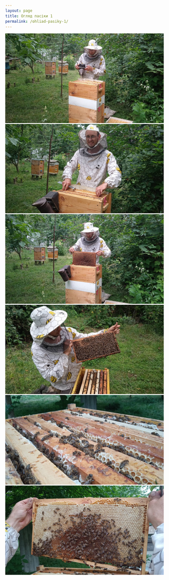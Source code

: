 ```yaml
---
layout: page
title: Огляд пасіки 1
permalink: /ohliad-pasiky-1/
---
```


<a href="/images/ohliad-pasiky-1/ohliad-pasiky-1.jpeg">
<img src="/images/ohliad-pasiky-1/ohliad-pasiky-1.jpeg" alt="Огляд пасіки 1, мед з вулика, фото 1" />
</a>

<a href="/images/ohliad-pasiky-1/ohliad-pasiky-2.jpeg">
<img src="/images/ohliad-pasiky-1/ohliad-pasiky-2.jpeg" alt="Огляд пасіки 1, мед з вулика, фото 2" />
</a>

<a href="/images/ohliad-pasiky-1/ohliad-pasiky-3.jpeg">
<img src="/images/ohliad-pasiky-1/ohliad-pasiky-3.jpeg" alt="Огляд пасіки 1, мед з вулика, фото 3" />
</a>

<a href="/images/ohliad-pasiky-1/ohliad-pasiky-4.jpeg">
<img src="/images/ohliad-pasiky-1/ohliad-pasiky-4.jpeg" alt="Огляд пасіки 1, мед з вулика, фото 4" />
</a>

<a href="/images/ohliad-pasiky-1/ohliad-pasiky-5.jpeg">
<img src="/images/ohliad-pasiky-1/ohliad-pasiky-5.jpeg" alt="Огляд пасіки 1, мед з вулика, фото 5" />
</a>

<a href="/images/ohliad-pasiky-1/ohliad-pasiky-6.jpeg">
<img src="/images/ohliad-pasiky-1/ohliad-pasiky-6.jpeg" alt="Огляд пасіки 1, мед з вулика, фото 6" />
</a>
